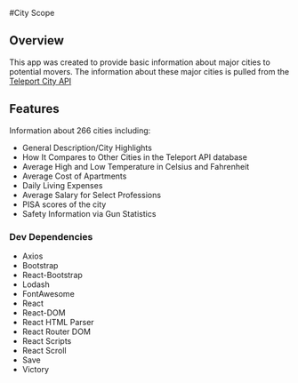 #City Scope

## Overview
This app was created to provide basic information about major cities to potential movers. The information about these major cities is pulled from the [Teleport City API](https://developers.teleport.org/api/)

## Features

Information about 266 cities including:
- General Description/City Highlights
- How It Compares to Other Cities in the Teleport API database
- Average High and Low Temperature in Celsius and Fahrenheit
- Average Cost of Apartments
- Daily Living Expenses
- Average Salary for Select Professions
- PISA scores of the city
- Safety Information via Gun Statistics

### Dev Dependencies
- Axios
- Bootstrap
- React-Bootstrap
- Lodash
- FontAwesome
- React
- React-DOM
- React HTML Parser
- React Router DOM
- React Scripts
- React Scroll
- Save
- Victory

